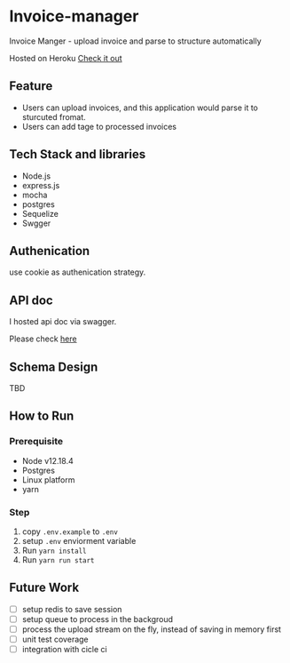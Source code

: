 # Invoice-manager
Invoice Manger - upload invoice and parse to structure automatically 

Hosted on Heroku [Check it out](https://invoice-management-2021.herokuapp.com/api/v1)
## Feature
- Users can upload invoices, and this application would parse it to sturcuted fromat.
- Users can add tage to processed invoices
## Tech Stack and libraries
- Node.js
- express.js
- mocha
- postgres
- Sequelize
- Swgger

## Authenication
use cookie as authenication strategy. 
## API doc
I hosted api doc via swagger.

Please check [here](https://invoice-management-2021.herokuapp.com/api-docs/)
## Schema Design
TBD

## How to Run
### Prerequisite
- Node v12.18.4
- Postgres
- Linux platform
- yarn
### Step
1. copy `.env.example` to `.env`
2. setup `.env` enviorment variable
3. Run `yarn install`
4. Run `yarn run start`
## Future Work
- [ ] setup redis to save session
- [ ] setup queue to process in the backgroud
- [ ] process the upload stream on the fly, instead of saving in memory first
- [ ] unit test coverage
- [ ] integration with cicle ci
